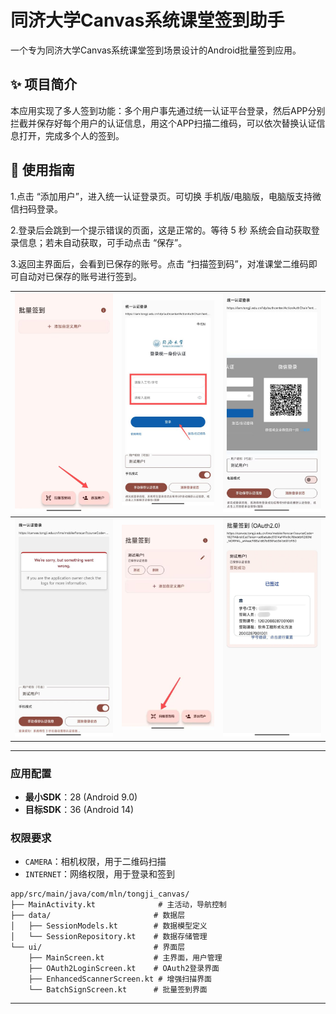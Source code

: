 # 同济大学Canvas系统课堂签到助手

一个专为同济大学Canvas系统课堂签到场景设计的Android批量签到应用。

## ✨ 项目简介

本应用实现了多人签到功能：多个用户事先通过统一认证平台登录，然后APP分别拦截并保存好每个用户的认证信息，用这个APP扫描二维码，可以依次替换认证信息打开，完成多个人的签到。



## 📖 使用指南
1.点击 “添加用户”，进入统一认证登录页。可切换 手机版/电脑版，电脑版支持微信扫码登录。

2.登录后会跳到一个提示错误的页面，这是正常的。等待 5 秒 系统会自动获取登录信息；若未自动获取，可手动点击 “保存”。

3.返回主界面后，会看到已保存的账号。点击 “扫描签到码”，对准课堂二维码即可自动对已保存的账号进行签到。

| ![](./1.jpg) | ![](./2.jpg) | ![](./3.jpg) |
|--------------|--------------|--------------|
| ![](./4.jpg) | ![](./5.jpg) | ![](./6.jpg) |

---

### 应用配置
- **最小SDK**：28 (Android 9.0)
- **目标SDK**：36 (Android 14)

### 权限要求
- `CAMERA`：相机权限，用于二维码扫描
- `INTERNET`：网络权限，用于登录和签到

```
app/src/main/java/com/mln/tongji_canvas/
├── MainActivity.kt              # 主活动，导航控制
├── data/                       # 数据层
│   ├── SessionModels.kt        # 数据模型定义
│   └── SessionRepository.kt    # 数据存储管理
└── ui/                         # 界面层
    ├── MainScreen.kt           # 主界面，用户管理
    ├── OAuth2LoginScreen.kt    # OAuth2登录界面
    ├── EnhancedScannerScreen.kt # 增强扫描界面
    └── BatchSignScreen.kt      # 批量签到界面
```
---
